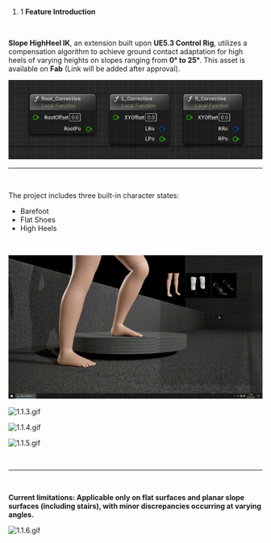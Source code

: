 1.  1 **Feature Introduction**

&nbsp;

**Slope HighHeel IK**, an extension built upon **UE5.3 Control Rig**, utilizes a compensation algorithm to achieve ground contact adaptation for high heels of varying heights on slopes ranging from **‌0° to 25°‌**. This asset is ‌available on **Fab‌** (Link will be added after approval).

![1.1.1.png](../../_resources/1.1.1.png)

* * *

&nbsp;

The project includes three built-in character states:

- Barefoot
- Flat Shoes
- High Heels

&nbsp;

![1.1.2.gif](../../_resources/1.1.2.gif)

![1.1.3.gif](../../_resources/1.1.3.gif)

![1.1.4.gif](../../_resources/1.1.4.gif)

![1.1.5.gif](../../_resources/1.1.5.gif)

&nbsp;

* * *

&nbsp;

**Current limitations: Applicable only on flat surfaces and planar slope surfaces (including stairs), with minor discrepancies occurring at varying angles.**

![1.1.6.gif](../../_resources/1.1.6.gif)

&nbsp;